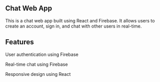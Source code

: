 ## Chat Web App
This is a chat web app built using React and Firebase. It allows users to create an account, sign in, and chat with other users in real-time.

## Features
User authentication using Firebase

Real-time chat using Firebase

Responsive design using React
